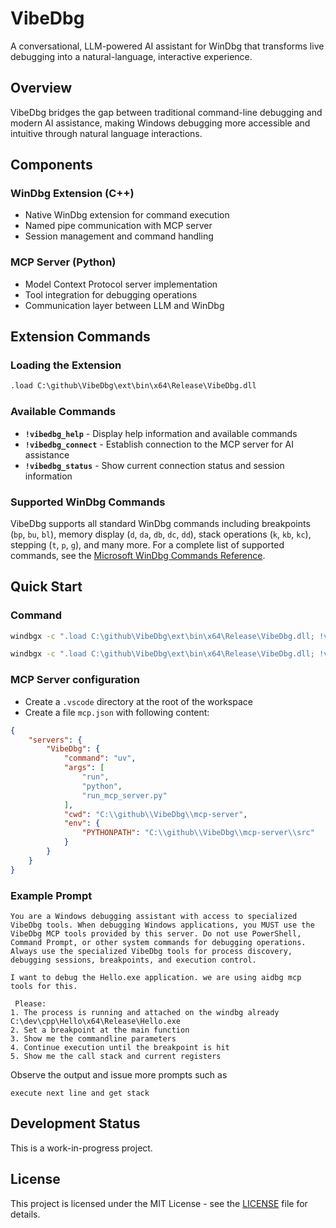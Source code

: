# VibeDbg

A conversational, LLM-powered AI assistant for WinDbg that transforms live debugging into a natural-language, interactive experience.

## Overview

VibeDbg bridges the gap between traditional command-line debugging and modern AI assistance, making Windows debugging more accessible and intuitive through natural language interactions.

## Components

### WinDbg Extension (C++)

- Native WinDbg extension for command execution
- Named pipe communication with MCP server
- Session management and command handling

### MCP Server (Python)

- Model Context Protocol server implementation
- Tool integration for debugging operations
- Communication layer between LLM and WinDbg

## Extension Commands

### Loading the Extension

```cmd
.load C:\github\VibeDbg\ext\bin\x64\Release\VibeDbg.dll
```

### Available Commands

- **`!vibedbg_help`** - Display help information and available commands
- **`!vibedbg_connect`** - Establish connection to the MCP server for AI assistance
- **`!vibedbg_status`** - Show current connection status and session information

### Supported WinDbg Commands

VibeDbg supports all standard WinDbg commands including breakpoints (`bp`, `bu`, `bl`), memory display (`d`, `da`, `db`, `dc`, `dd`), stack operations (`k`, `kb`, `kc`), stepping (`t`, `p`, `g`), and many more. For a complete list of supported commands, see the [Microsoft WinDbg Commands Reference](https://learn.microsoft.com/en-us/windows-hardware/drivers/debuggercmds/commands).

## Quick Start

### Command

```cmd
windbgx -c ".load C:\github\VibeDbg\ext\bin\x64\Release\VibeDbg.dll; !vibedbg_connect" "notepad"
```

```cmd
windbgx -c ".load C:\github\VibeDbg\ext\bin\x64\Release\VibeDbg.dll; !vibedbg_connect" "C:\dev\cpp\Hello\x64\Release\Hello.exe -p: helloworld"
```

### MCP Server configuration

- Create a `.vscode` directory at the root of the workspace
- Create a file `mcp.json` with following content:

```json
{
    "servers": {
        "VibeDbg": {
            "command": "uv",
            "args": [
                "run",
                "python",
                "run_mcp_server.py"
            ],
            "cwd": "C:\\github\\VibeDbg\\mcp-server",
            "env": {
                "PYTHONPATH": "C:\\github\\VibeDbg\\mcp-server\\src"
            }
        }
    }
}
```

### Example Prompt

```text
You are a Windows debugging assistant with access to specialized VibeDbg tools. When debugging Windows applications, you MUST use the VibeDbg MCP tools provided by this server. Do not use PowerShell, Command Prompt, or other system commands for debugging operations. Always use the specialized VibeDbg tools for process discovery, debugging sessions, breakpoints, and execution control.

I want to debug the Hello.exe application. we are using aidbg mcp tools for this.

 Please:
1. The process is running and attached on the windbg already C:\dev\cpp\Hello\x64\Release\Hello.exe
2. Set a breakpoint at the main function
3. Show me the commandline parameters
4. Continue execution until the breakpoint is hit
5. Show me the call stack and current registers
```

Observe the output and issue more prompts such as

```text
execute next line and get stack
```

## Development Status

This is a work-in-progress project.

## License

This project is licensed under the MIT License - see the [LICENSE](LICENSE) file for details.
